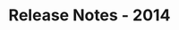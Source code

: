 ﻿---
title: Release Notes - 2014
articleTitle: Release Notes - 2014
linktitle: Release Notes - 2014
description: "Release Notes - 2014 – learn about the latest updates and fixes."
type: docs
weight: 70
url: /jasperreports/release-notes-2014/
---


